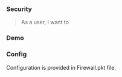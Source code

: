 ### Security 

> As a user, I want to 

### Demo

### Config

Configuration is provided in Firewall.pkt file. 

